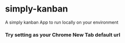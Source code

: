 # simply-kanban
A simply kanban App to run locally on your environment

### Try setting as your Chrome New Tab default url

